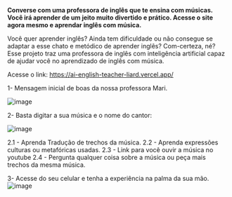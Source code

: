 **Converse com  uma professora de inglês que te ensina com músicas. Você irá aprender de um jeito muito divertido e prático. Acesse o site agora mesmo e aprendar inglês com música.**

Você quer aprender inglês? Ainda tem dificuldade ou não consegue se adaptar a esse chato e metódico de aprender inglês? Com-certeza, né? Esse projeto traz uma professora de inglês com inteligência artificial capaz de ajudar você no aprendizado de inglês com música.

Acesse o link: https://ai-english-teacher-liard.vercel.app/

1- Mensagem inicial de boas da nossa professora Mari.

![image](https://github.com/Clebio2030/AI-English-Teacher/assets/134241152/9d8c8fe0-a344-4fd9-ac49-27db4d1cd38e)

2- Basta digitar a sua música e o nome do cantor:

![image](https://github.com/Clebio2030/AI-English-Teacher/assets/134241152/62537fce-f1c3-4109-8452-5ae8e31e5c30)

2.1 - Aprenda Tradução de trechos da música.
2.2 - Aprenda expressões culturas ou metafóricas usadas.
2.3 - Link para você ouvir a música no youtube
2.4 - Pergunta qualquer coisa sobre a música ou peça mais trechos da mesma música.

3- Acesse do seu celular e tenha a experiência na palma da sua mão.
![image](https://github.com/Clebio2030/AI-English-Teacher/assets/134241152/e9b93ac8-407c-4f0f-bbc0-7a36246f0b12)



